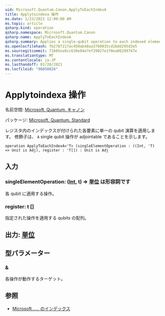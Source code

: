 ```yaml
---
uid: Microsoft.Quantum.Canon.ApplyToEachIndexA
title: Applytoindexa 操作
ms.date: 1/23/2021 12:00:00 AM
ms.topic: article
qsharp.kind: operation
qsharp.namespace: Microsoft.Quantum.Canon
qsharp.name: ApplyToEachIndexA
qsharp.summary: Applies a single-qubit operation to each indexed element in a register. The modifier `A` indicates that the single-qubit operation is adjointable.
ms.openlocfilehash: fb278f217ac450ab48aa37b0035cd1bdd295d3e5
ms.sourcegitcommit: 71605ea9cc630e84e7ef29027e1f0ea06299747e
ms.translationtype: MT
ms.contentlocale: ja-JP
ms.lasthandoff: 01/26/2021
ms.locfileid: "98850826"
---
```

# <a name="applytoeachindexa-operation"></a>Applytoindexa 操作

名前空間: [Microsoft. Quantum. キャノン](xref:Microsoft.Quantum.Canon)

パッケージ: [Microsoft. Quantum. Standard](https://nuget.org/packages/Microsoft.Quantum.Standard)


レジスタ内のインデックスが付けられた各要素に単一の qubit 演算を適用します。
修飾子は、 `A` single qubit 操作が adjointable であることを示します。

```qsharp
operation ApplyToEachIndexA<'T> (singleElementOperation : ((Int, 'T) => Unit is Adj), register : 'T[]) : Unit is Adj
```


## <a name="input"></a>入力

### <a name="singleelementoperation--intt--unit--is-adj"></a>singleElementOperation: ([Int](xref:microsoft.quantum.lang-ref.int), t) => [単位](xref:microsoft.quantum.lang-ref.unit)  は形容詞です

各 qubit に適用する操作。


### <a name="register--t"></a>register: t []

指定された操作を適用する qubits の配列。



## <a name="output--unit"></a>出力: [単位](xref:microsoft.quantum.lang-ref.unit)



## <a name="type-parameters"></a>型パラメーター

### <a name="t"></a>&

各操作が動作するターゲット。

## <a name="see-also"></a>参照

- [Microsoft...... のインデックス](xref:Microsoft.Quantum.Canon.ApplyToEachIndex)